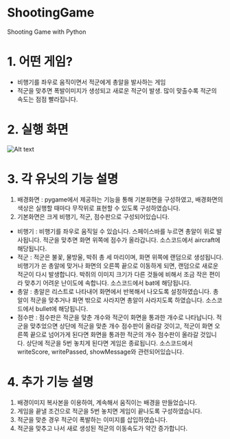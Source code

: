 # ShootingGame
Shooting Game with Python

# 1. 어떤 게임?
- 비행기를 좌우로 움직이면서 적군에게 총알을 발사하는 게임
- 적군을 맞추면 폭발이미지가 생성되고 새로운 적군이 발생. 많이 맞출수록 적군의 속도는 점점 빨라집니다.

# 2. 실행 화면
![Alt text](/path/to/img.jpg)

# 3. 각 유닛의 기능 설명
 1) 배경화면 : pygame에서 제공하는 기능을 통해 기본화면을 구성하였고, 배경화면의 색상은 실행할 때마다 무작위로 표현할 수 있도록 구성하였습니다.
 2) 기본화면은 크게 비행기, 적군, 점수판으로 구성되어있습니다.
- 비행기 : 비행기를 좌우로 움직일 수 있습니다. 스페이스바를 누르면 총알이 위로 발사됩니다. 적군을 맞추면 화면 위쪽에 점수가 올라갑니다. 소스코드에서 aircraft에 해당됩니다.
- 적군 : 적군은 불꽃, 물방울, 박쥐 총 세 마리이며, 화면 위쪽에 랜덤으로 생성됩니다. 비행기가 쏜 총알에 맞거나 화면의 오른쪽 끝으로 이동하게 되면, 랜덤으로 새로운 적군이 다시 발생합니다. 박쥐의 이미지 크기가 다른 것들에 비해서 조금 작은 편이라 맞추기 어려운 난이도에 속합니다. 소스코드에서 bat에 해당됩니다.
- 총알 : 총알은 리스트로 나타내어 화면에서 반복해서 나오도록 설정하였습니다. 총알이 적군을 맞추거나 화면 밖으로 사라지면 총알이 사라지도록 하였습니다. 소스코드에서 bullet에 해당됩니다.
- 점수판 : 점수판은 적군을 맞춘 개수와 적군이 화면을 통과한 개수로 나타납니다. 적군을 맞추었으면 상단에 적군을 맞춘 개수 점수판이 올라갈 것이고, 적군이 화면 오른쪽 끝으로 넘어가게 된다면 화면을 통과한 적군의 개수 점수판이 올라갈 것입니다. 상단에 적군을 5번 놓치게 된다면 게임은 종료됩니다. 소스코드에서 writeScore, writePassed, showMessage와 관련되어있습니다.

# 4. 추가 기능 설명
 1) 배경이미지 복사본을 이용하여, 계속해서 움직이는 배경을 만들었습니다.
 2) 게임을 끝낼 조건으로 적군을 5번 놓치면 게임이 끝나도록 구성하였습니다.
 3) 적군을 맞춘 경우 적군이 폭발하는 이미지를 삽입하였습니다.
 4) 적군을 맞추고 나서 새로 생성된 적군의 이동속도가 약간 증가합니다.
